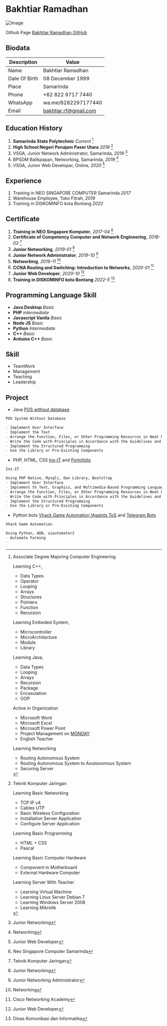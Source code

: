 # Bakhtiar Ramadhan
![Image](https://avatars.githubusercontent.com/u/27219734)

Github Page [Bakhtiar Ramadhan GitHub](https://github.com/bakhti31/)

## Biodata
| Description | Value |
| ----------- | ----------- |
| Name | Bakhtiar Ramadhan |
| Date Of Birth | 08 December 1999 |
| Place | Samarinda |
| Phone | +62 822 9717 7440 |
| WhatsApp | wa.me/6282297177440 |
| Email | bakhtiar.rf@gmail.com |

## Education History
1. **Samarinda State Polytechnic** _Current_ [^POLNES]
2. **High School Negeri Penajam Paser Utara** _2018_ [^SMK]
3. VSGA, Junior Network Administrator, Samarinda, *2019* [^JN]
5. BPSDM Balikpapan, Networking, Samarinda, *2019* [^Net]
6. VSGA, Junior Web Developer, Online, *2020* [^JWD]

## Experience
1. Training in NEO SINGAPORE COMPUTER Samarinda *2017*
2. Warehouse Employee, Toko Fitrah, _2019_
3. Training in DISKOMINFO kota Bontang _2022_

## Certificate
1. **Training in NEO Singapore Komputer**, _2017-04_ [^NeoSingapore]
2. **Certificate of Competency Computer and Network Engineering**, _2018-03_ [^TKJ]
3. **Junior Networking**, _2019-01_ [^JN]
4. **Junior Network Administrator**, _2019-10_ [^JNA]
5. **Networking**, _2019-11_ [^Net]
6. **CCNA Routing and Switching: Introduction to Networks**, _2020-01_ [^CCNA]
7. **Junior Web Developer**, _2020-10_ [^JWD]
8. **Training in DISKOMINFO kota Bontang** _2022-5_ [^DISKOMINFO]

## Programming Language Skill
- **Java Desktop** _Basic_ 
- **PHP** _intermediate_
- **Javascript Vanila** _Basic_
- **Node JS** _Basic_
- **Python** _Intermediate_
- **C++** _Basic_
- **Arduino C++** _Basic_

## Skill
- TeamWork
- Management
- Teaching
- Leadership

## Project
- Java [POS without database](https://github.com/bakhti31/POSJava)
```markdown
POS System Without Database

- Implement User Interface
- Implement the Text
- Arrange the Function, Files, or Other Programming Resources in Neat Organizations
- Write the Code with Principles in Accordance with the Guidelines and Best Practices
- Implement the Structured Programming
- Use the Library or Pre-Existing Components
```

- PHP, HTML, CSS [Ins-IT](https://github.com/bakhti31/Ins-IT) and [Portofolio](https://github.com/bakhti31/Portofolio)
```markdown
Ins-IT

Using PHP Native, Mysqli, Own Library, Bootstrap
- Implement User Interface
- Implement th Text, Graphics, and Multimedia-Based Programming Language Execution Command
- Arrange the Function, Files, or Other Programming Resources in Neat Organizations
- Write the Code with Principles in Accordance with the Guidelines and Best Practices
- Implement the Structured Programming
- Use the Library or Pre-Existing Components
```

- Python bots [Vhack Game Automation !Againts ToS]() and [Telegram Bots]()
```markdown
Vhack Game Automation

Using Python, ADB, uiautomator2
- Automate Farming
- 
```

[^SMK]: Teknik Komputer Jaringan

    Learning Basic Networking
    - TCP IP v4
    - Cables UTP
    - Basic Wireless Configuration
    - Installation Server Application
    - Configure Server Application
    
    Learning Basic Programming
    - HTML + CSS
    - Pascal
    
    Learning Basic Computer Hardware
    - Component in Motherboard
    - External Hardware Computer

    Learning Server With Teacher
    - Learning Virtual Machine
    - Learning Linux Server Debian 7
    - Learning Windows Server 2008
    - Learning Mikrotik
    
[^POLNES]: Associate Degree Majoring Computer Engineering

    Learning C++, 
    - Data Types
    - Operator
    - Looping
    - Arrays
    - Structures
    - Pointers
    - Function
    - Recursion
    
    Learning Embeded System,
    - Microcontroller
    - MicroArchitecture
    - Module
    - Library
    
    Learning Java,
    - Data Types
    - Looping
    - Arrays
    - Recursion
    - Package
    - Encasulation
    - OOP

    Active in Organization
    - Microsoft Word
    - Microsoft Excel
    - Microsoft Power Point
    - Project Management on [MONDAY](monday.com)
    - English Teacher
    
    Learning Networking
    - Routing Autonomous System
    - Routing Autonomous System to Aoutonomous System
    - Securing Server

[^JNA]: Junior Networking Administrator
[^JN]: Junior Networking 
[^Net]: Networking
[^JWD]: Junior Web Developer
[^NeoSingapore]: Neo Singapore Computer Samarinda
[^TKJ]: Teknik Komputer Jaringan
[^VSGA]: Vocational School Graduate Academy
[^CCNA]: Cisco Networking Academy
[^DISKOMINFO]: Dinas Komunikasi dan Informatika
[^BPSDM]: Badan Pengembangan Sumber Daya Manusia

    
